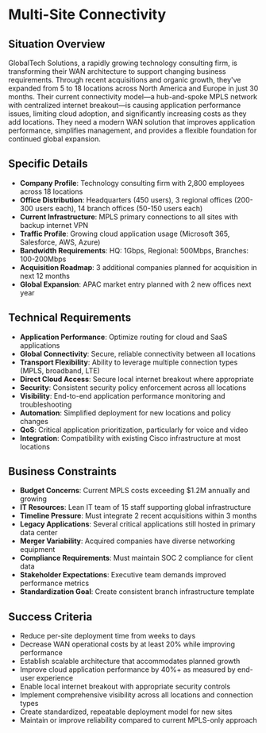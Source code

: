 # Multi-Site Connectivity

## Situation Overview
GlobalTech Solutions, a rapidly growing technology consulting firm, is transforming their WAN architecture to support changing business requirements. Through recent acquisitions and organic growth, they've expanded from 5 to 18 locations across North America and Europe in just 30 months. Their current connectivity model—a hub-and-spoke MPLS network with centralized internet breakout—is causing application performance issues, limiting cloud adoption, and significantly increasing costs as they add locations. They need a modern WAN solution that improves application performance, simplifies management, and provides a flexible foundation for continued global expansion.

## Specific Details
- **Company Profile**: Technology consulting firm with 2,800 employees across 18 locations
- **Office Distribution**: Headquarters (450 users), 3 regional offices (200-300 users each), 14 branch offices (50-150 users each)
- **Current Infrastructure**: MPLS primary connections to all sites with backup internet VPN
- **Traffic Profile**: Growing cloud application usage (Microsoft 365, Salesforce, AWS, Azure)
- **Bandwidth Requirements**: HQ: 1Gbps, Regional: 500Mbps, Branches: 100-200Mbps
- **Acquisition Roadmap**: 3 additional companies planned for acquisition in next 12 months
- **Global Expansion**: APAC market entry planned with 2 new offices next year

## Technical Requirements
- **Application Performance**: Optimize routing for cloud and SaaS applications
- **Global Connectivity**: Secure, reliable connectivity between all locations
- **Transport Flexibility**: Ability to leverage multiple connection types (MPLS, broadband, LTE)
- **Direct Cloud Access**: Secure local internet breakout where appropriate
- **Security**: Consistent security policy enforcement across all locations
- **Visibility**: End-to-end application performance monitoring and troubleshooting
- **Automation**: Simplified deployment for new locations and policy changes
- **QoS**: Critical application prioritization, particularly for voice and video
- **Integration**: Compatibility with existing Cisco infrastructure at most locations

## Business Constraints
- **Budget Concerns**: Current MPLS costs exceeding $1.2M annually and growing
- **IT Resources**: Lean IT team of 15 staff supporting global infrastructure
- **Timeline Pressure**: Must integrate 2 recent acquisitions within 3 months
- **Legacy Applications**: Several critical applications still hosted in primary data center
- **Merger Variability**: Acquired companies have diverse networking equipment
- **Compliance Requirements**: Must maintain SOC 2 compliance for client data
- **Stakeholder Expectations**: Executive team demands improved performance metrics
- **Standardization Goal**: Create consistent branch infrastructure template

## Success Criteria
- Reduce per-site deployment time from weeks to days
- Decrease WAN operational costs by at least 20% while improving performance
- Establish scalable architecture that accommodates planned growth
- Improve cloud application performance by 40%+ as measured by end-user experience
- Enable local internet breakout with appropriate security controls
- Implement comprehensive visibility across all locations and connection types
- Create standardized, repeatable deployment model for new sites
- Maintain or improve reliability compared to current MPLS-only approach